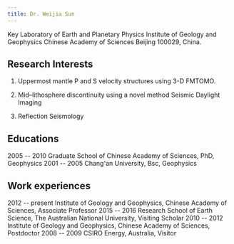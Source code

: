 ```yaml
---
title: Dr. Weijia Sun
---
```


Key Laboratory of Earth and Planetary Physics
Institute of Geology and Geophysics
Chinese Academy of Sciences
Beijing 100029, China.

Research Interests
---

1. Uppermost mantle P and S velocity structures using 3-D FMTOMO.

2. Mid–lithosphere discontinuity using a novel method Seismic Daylight Imaging

3. Reflection Seismology

Educations
---
2005 -- 2010 Graduate School of Chinese Academy of Sciences, PhD, Geophysics
2001 -- 2005 Chang'an University, Bsc, Geophysics

Work experiences
---
2012 -- present Institute of Geology and Geophysics, Chinese Academy of Sciences, Associate Professor
2015 -- 2016 Research School of Earth Science, The Australian National University, Visiting Scholar 
2010 -- 2012 Institute of Geology and Geophysics, Chinese Academy of Sciences, Postdoctor
2008 -- 2009 CSIRO Energy, Australia, Visitor

